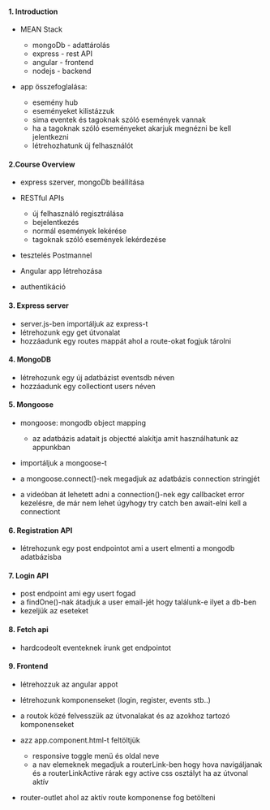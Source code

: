 #### 1. Introduction

- MEAN Stack

  - mongoDb - adattárolás
  - express - rest API
  - angular - frontend
  - nodejs - backend

- app összefoglalása:

  - esemény hub
  - eseményeket kilistázzuk
  - sima eventek és tagoknak szóló események vannak
  - ha a tagoknak szóló eseményeket akarjuk megnézni be kell jelentkezni
  - létrehozhatunk új felhasználót

#### 2.Course Overview

- express szerver, mongoDb beállítása

- RESTful APIs

  - új felhasználó regisztrálása
  - bejelentkezés
  - normál események lekérése
  - tagoknak szóló események lekérdezése

- tesztelés Postmannel
- Angular app létrehozása
- authentikáció

#### 3. Express server

- server.js-ben importáljuk az express-t
- létrehozunk egy get útvonalat
- hozzáadunk egy routes mappát ahol a route-okat fogjuk tárolni

#### 4. MongoDB

- létrehozunk egy új adatbázist eventsdb néven
- hozzáadunk egy collectiont users néven

#### 5. Mongoose

- mongoose: mongodb object mapping

  - az adatbázis adatait js objectté alakítja amit használhatunk az appunkban

- importáljuk a mongoose-t
- a mongoose.connect()-nek megadjuk az adatbázis connection stringjét
- a videóban át lehetett adni a connection()-nek egy callbacket error kezelésre, de már nem lehet úgyhogy try catch ben await-elni kell a connectiont

#### 6. Registration API

- létrehozunk egy post endpointot ami a usert elmenti a mongodb adatbázisba

#### 7. Login API

- post endpoint ami egy usert fogad
- a findOne()-nak átadjuk a user email-jét hogy találunk-e ilyet a db-ben
- kezeljük az eseteket

#### 8. Fetch api

- hardcodeolt eventeknek írunk get endpointot

#### 9. Frontend

- létrehozzuk az angular appot
- létrehozunk komponenseket (login, register, events stb..)
- a routok közé felvesszük az útvonalakat és az azokhoz tartozó komponenseket

- azz app.component.html-t feltöltjük

  - responsive toggle menü és oldal neve
  - a nav elemeknek megadjuk a routerLink-ben hogy hova navigáljanak és a routerLinkActive rárak egy active css osztályt ha az útvonal aktív

- router-outlet ahol az aktív route komponense fog betölteni
